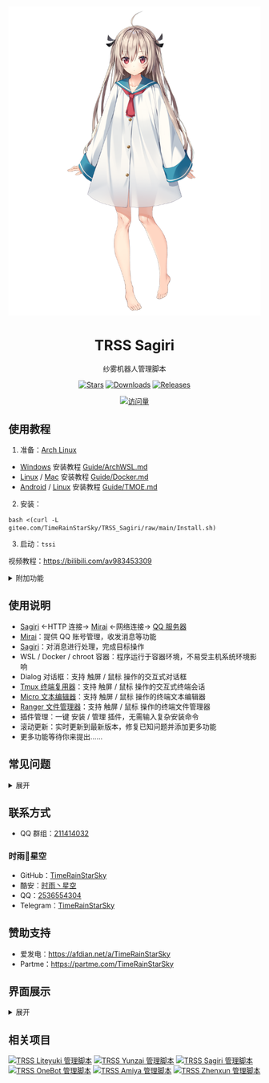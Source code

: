 <div align="center">

[![亚托莉](Picture/亚托莉.png)](https://moegirl.org.cn/亚托莉)

# TRSS Sagiri

纱雾机器人管理脚本

[![Stars](https://img.shields.io/github/stars/TimeRainStarSky/TRSS_Sagiri?color=yellow&label=收藏)](../../stargazers)
[![Downloads](https://img.shields.io/github/downloads/TimeRainStarSky/TRSS_Sagiri/total?color=blue&label=下载)](Install.sh)
[![Releases](https://img.shields.io/github/v/release/TimeRainStarSky/TRSS_Sagiri?color=green&label=发行版)](../../releases/latest)

[![访问量](https://profile-counter.glitch.me/TimeRainStarSky-TRSS_Sagiri/count.svg)](https://github.com/TimeRainStarSky/TRSS_Sagiri)

</div>

## 使用教程

1. 准备：[Arch Linux](https://archlinuxcn.org)

- [Windows](https://microsoft.com/windows) 安装教程 [Guide/ArchWSL.md](Guide/ArchWSL.md)
- [Linux](https://kernel.org) / [Mac](https://apple.com/mac) 安装教程 [Guide/Docker.md](Guide/Docker.md)
- [Android](https://github.com/termux/termux-app) / [Linux](https://kernel.org) 安装教程 [Guide/TMOE.md](Guide/TMOE.md)

2. 安装：

```
bash <(curl -L gitee.com/TimeRainStarSky/TRSS_Sagiri/raw/main/Install.sh)
```

3. 启动：`tssi`

视频教程：<https://bilibili.com/av983453309>

<details><summary>附加功能</summary>

自定义 安装路径 `DIR` 和 启动命令 `CMD`（可用于多开）

举例：将脚本安装至 `/Bot` 启动命令 `trss`

```
DIR=/Bot CMD=trss bash <(x
```

</details>

## 使用说明

- [Sagiri](https://sagiri-kawaii.github.io/sagiri-bot) <-HTTP 连接-> [Mirai](https://docs.mirai.mamoe.net) <-网络连接-> [QQ 服务器](https://im.qq.com)
- [Mirai](https://docs.mirai.mamoe.net)：提供 QQ 账号管理，收发消息等功能
- [Sagiri](https://sagiri-kawaii.github.io/sagiri-bot)：对消息进行处理，完成目标操作
- WSL / Docker / chroot 容器：程序运行于容器环境，不易受主机系统环境影响
- Dialog 对话框：支持 触屏 / 鼠标 操作的交互式对话框
- [Tmux 终端复用器](https://github.com/tmux/tmux)：支持 触屏 / 鼠标 操作的交互式终端会话
- [Micro 文本编辑器](https://micro-editor.github.io)：支持 触屏 / 鼠标 操作的终端文本编辑器
- [Ranger 文件管理器](https://ranger.github.io)：支持 触屏 / 鼠标 操作的终端文件管理器
- 插件管理：一键 安装 / 管理 插件，无需输入复杂安装命令
- 滚动更新：实时更新到最新版本，修复已知问题并添加更多功能
- 更多功能等待你来提出……

## 常见问题

<details><summary>展开</summary>

- 问：发消息错误：46
- 答：账号被风控

- 问：address already in use
- 答：端口被占用，请尝试停止占用进程、重启设备，或修改配置文件，更改端口

- 问：open terminal failed: not a terminal
- 答：TMOE PRoot 容器首次启动会出现，重启容器就行了

- 问：[server exited unexpectedly]
- 答：tmux 进程意外退出，可能是系统资源不足引起的，如果在 Termux 中经常出现，请检查设置：电池优化、后台运行权限

- 问：我有其他问题
- 答：提供详细问题描述，通过下方 联系方式 反馈问题

</details>

## 联系方式

- QQ 群组：[211414032](https://jq.qq.com/?k=QU1xGLEB)

### 时雨🌌星空

- GitHub：[TimeRainStarSky](https://github.com/TimeRainStarSky)
- 酷安：[时雨丶星空](http://www.coolapk.com/u/2650948)
- QQ：[2536554304](https://qm.qq.com/cgi-bin/qm/qr?k=x8LtlP8vwZs7qLwmsbCsyLoAHy7Et1Pj)
- Telegram：[TimeRainStarSky](https://t.me/TimeRainStarSky)

## 赞助支持

- 爱发电：<https://afdian.net/a/TimeRainStarSky>
- Partme：<https://partme.com/TimeRainStarSky>

## 界面展示

<details><summary>展开</summary>

[![主界面](Picture/Main.png)](https://github.com/TimeRainStarSky/TRSS_Sagiri)
[![Mirai](Picture/Mirai.png)](https://github.com/iTXTech/mirai-console-loader)
[![Sagiri](Picture/Sagiri.png)](https://sagiri-kawaii.github.io/sagiri-bot)

</details>

## 相关项目

[![TRSS Liteyuki 管理脚本](https://github-readme-stats.vercel.app/api/pin/?username=TimeRainStarSky&repo=TRSS_Liteyuki&show_owner=true)](../../../TRSS_Liteyuki)
[![TRSS Yunzai 管理脚本](https://github-readme-stats.vercel.app/api/pin/?username=TimeRainStarSky&repo=TRSS_Yunzai&show_owner=true)](../../../TRSS_Yunzai)
[![TRSS Sagiri 管理脚本](https://github-readme-stats.vercel.app/api/pin/?username=TimeRainStarSky&repo=TRSS_Sagiri&show_owner=true)](../../../TRSS_Sagiri)
[![TRSS OneBot 管理脚本](https://github-readme-stats.vercel.app/api/pin/?username=TimeRainStarSky&repo=TRSS_OneBot&show_owner=true)](../../../TRSS_OneBot)
[![TRSS Amiya 管理脚本](https://github-readme-stats.vercel.app/api/pin/?username=TimeRainStarSky&repo=TRSS_Amiya&show_owner=true)](../../../TRSS_Amiya)
[![TRSS Zhenxun 管理脚本](https://github-readme-stats.vercel.app/api/pin/?username=TimeRainStarSky&repo=TRSS_Zhenxun&show_owner=true)](../../../TRSS_Zhenxun)
